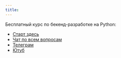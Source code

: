 ```yaml
---
title:
---
```


Бесплатный курс по бекенд-разработке на Python:
* [Старт здесь](./course-free)
* [Чат по всем вопросам](https://t.me/itcchat/20)
* [Телеграм](https://t.me/ka_blog)
* [Ютуб](https://youtube.com/@kimport_this)
